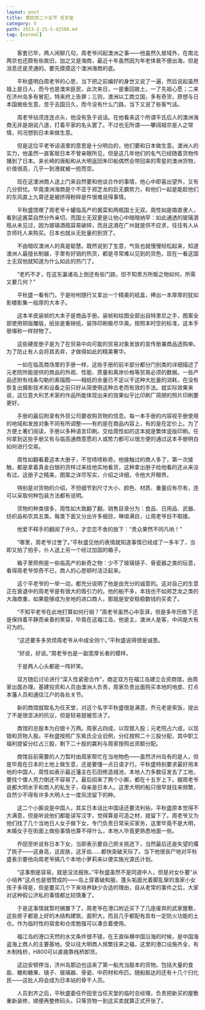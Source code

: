 ```yaml
---
layout: post
title: 第四百二十五节 任天堂
category: 5
path: 2013-2-25-5-42500.md
tag: [normal]
---
```


　　客套已毕，两人闲聊几句，周老爷问起澳洲之事——他虽然久居域外，在南北两京也还颇有些故旧，加之又是海商，最近十年虽然因为年老体衰不便出海，但是消息还是灵通的。要先摸摸这个澳洲海商的底。

　　平秋盛明白周老爷的心思，当下把之前编好的身世又说了一遍，然后说起虽然祖上是日人，而今也是澳宋臣民，此次来日，一是重回故土，一了先祖心愿；二来在济州岛多有冒犯，特来府上告罪；三则，澳洲以工商立国，多有奇货，原想与日本国做些生意，苦于去国日久，而今没有什么门路，当下又说了些客气话。

　　周老爷拈须连连点头，他没有急于说话。在他看来这个所谓平氏后人的澳洲海商无非是胡说八道，打着平家的名头罢了。不过也无所谓——攀阔祖宗是人之常情，何况想到日本来做生意。

　　但是这位平老爷话语里的意思是十分明白的，他们要和日本做生意。澳洲人的实力，他虽然一直客居日本不曾亲眼所见，但是这几年他们的名气已经随着货物传播到了日本。来长崎的唐船和从大明返回朱印船偶然会带回来的零星的澳洲货物，价值很高，几乎一到港就被一抢而空。

　　现在这澳洲商人送上门来自然要和他谈合作的事情，他心中即喜出望外，又有几分担忧。毕竟澳洲海商是个不亚于郑芝龙的巨无霸势力，和他们一起是能趁他们的东风直上九霄还是被挤得粉碎是件很难说得事情。

　　平秋盛馈赠了周老爷十罐临高产的酱菜和两瓶国士无双。周性如是南直隶人，看到这酱菜自然分外亲切，而国士无双更是让他心中暗暗纳罕：如此通透的玻璃酒瓶从未见过，因为玻璃酒瓶容易破碎，而且这酒在广州就是供不应求，往往有人从京师托人来购买。日本也就从无批量的到货了。

　　不由暗叹澳洲人的真是聪慧。既然说到了生意，气氛也就慢慢轻松起来，知道澳洲人最擅长制器，手里有好销的热货，都是寻常难以见到的货色，现在一看这国士无双他就知道为什么如此的热门了。

　　“老朽不才，在这东瀛诸岛上倒还有些门路，但不知贵方所贩之物如何，所需又要几何？”

　　平秋盛一看有门，于是吩咐随行又拿出一个精美的纸盒，捧出一本厚厚的犹如影楼影集一般厚的大本子。

　　这本羊皮装帧的大本子是商品手册。装帧和绘图全部出自特里尼之手，图案全部使用铜版雕版，纸张是重磅纸，装饰印刷极尽华美。按照本时空的标准，这本手册堪称一样财物了。

　　这些硬皮册子是为了在贸易中向可能的贸易对象发放的宣传册兼商品选购单。为了防止有人会将其丢弃，才做得如此的精美奢华。

　　一如在临高商场里的手册一样，这些手册的前半部分都分门别类的详细描述了元老院所能提供的商品的外观、性能、质量和离岸价格等贸易必须的数据。一些产品还附有线条勾勒的素描图——相纸的余量已不足以干这种大批量的消耗，在没有恢复出摄影技术和设备之前只好从简使用这种古老而有效的手法。就实际效果来说，这位意大利艺术家的作品所能体现出来的效果似乎比印刷厂简陋的照片印刷要更好。

　　手册的最后附录有外贸公司要收购货物的信息。每一本手册的内容视手册使用的地域和发放对象不同有所调整——有的是在商品内容上，有的是在定价上。为了方便土著们阅读，手册以多种语言印刷。交给周性如的这本就是繁体竖版印刷。任何拿到这些手册又有与临高通商意愿的人或势力都可以很方便的通过这本手册明白如何进行交易。

　　周性如翻看着这本大册子，不觉啧啧称奇。他接触过的商人多了，第一次接触，都是拿着真金白银的货样过来给他实地看货，这种拿出册子给他看的还从来没有过。这册子之精美，图案之详尽写实，介绍之详细，令他大开眼界。

　　特别是对货物的介绍，不但细节到尺寸大小、颜色、材质、重量应有尽有，连可以采取何种包装方法都有说明。

　　货物的种类很多，周性如大致翻了翻，销售目录分为：食品、日用品、武器、纺织品和农具五类。每类下面又分出许多细目，琳琅满目，让周老爷目不暇接。

　　他爱不释手的翻阅了许久，才恋恋不舍的放下：“贵众果然不同凡响！”

　　“哪里，周老爷过誉了。”平秋盛见他的表情就知道事情已经成了一多半了，当即又拍了拍手，仆人送上另一个经过加固的箱子。

　　箱子里照例是一些临高产的新奇之物：少不了玻璃镜子、骨瓷器之类的玩意，看得周老爷惊奇不已，商人的心思顿时活泛起来。

　　这个平老爷的一举一动，都充分说明了他是由充分的诚意的。这对自己的生意正在衰退中的周老爷是有很大的吸引力的。他的船不多，本钱也不如郑芝龙之类的大海商重，如果能够成为坐地的进口商人，那就是安安稳稳数钱的买卖了。

　　“不知平老爷在此地打算如何行销？”周老爷虽然心中澎湃，但是多年历练下还是保持着平静而亲善的笑容，毕竟在这福江岛，他是主，澳洲人是客，中间是大有可为的。

　　“这还要多多劳烦周老爷从中成全则个。”平秋盛说得很是诚恳。

　　“好说，好说。”周老爷也是一副宽厚长者的模样。

　　于是两人心头都是一阵奸笑。

　　双方随后讨论进行“深入性紧密合作”，商定双方在福江岛建立合资商馆，由周家出面办理。基建投资和人员由澳洲人负责，周家负责出面购买本地的地皮、打点本藩人员和通往江户的各处关节。

　　新的商馆就取名为任天堂，对这个名字平秋盛很是满意，乔元老是索饭，提出了不是很坚决的抗议，但是轻易就被否决了。

　　商馆的总股本为白银十万两。周家占四成，以现银入股；元老院占六成，以现银和货物入股。平秋盛按照广东紫氏企业旧例，分红按照二十三股分配，其中职工福利提留分红占三股，剩下二十股的赢利与周家按照出资额分配。

　　商馆目前需要的人力暂时由周家帮忙在当地物色——虽然济州岛有的是人，但是毕竟在日本的土地上做生意，还是要懂一点日语才行。平秋盛特别要求最好用本地的中国人，周性如表示最近藩主在石田修造城池，本地人力多数征发去了工地，要找个倭人劳力倒还不容易了。最后招来了两个小厮，都在十五岁上下。据周老爷说都大明水手和商人的私生子，母亲是日本人。这里大明的船只很早就往来频繁，自然少不得有许多大明人士一度风流留下的种。

　　这二个小厮说是中国人，其实日本话比中国话还要流利些。平秋盛原本觉得不大满意，但是听说他们都能读写汉字，觉得算是可造之材，就留下了。周老爷又为他们找了几个当地日人女子做下女，专门负责日常采买家务，这里毕竟不是大明，未婚女子在街面上做些事情也算不得什么，本地人毕竟更熟悉地面一些。

　　乔田至听说有日本下女，当即表示要自己把关挑选下，当然最后还是失望的撂了挑子——这身高，这皮肤，这牙齿……都快突破天际了。当下他很丧尸地对平秋盛表示要他向周老爷搞几个本地小萝莉来以便实施光源氏计划。

　　“这事倒是容易，就是没法报账。”平秋盛虽然不是同道中人，但是对女仆要“从小培养”这点也是很赞成的——岛上穿着破和服，蓬头垢面光着脚乱窜的渔家小女孩子多得是，但是要买几个下来培养缺少合适的理由，自从老常的事件之后，大家对这种假公济私的事情都比较慎重了。

　　于是这事情就暂时搁置下了。周老爷在港口附近买下了几座废弃的武家屋敷，这些房子都是上好的木结构建筑，面积大，而且几乎都配有具有一定防火功能的土仓。作为临时性的宿舍和仓库勉强可以凑合着使用。

　　福江岛的港口天然的水文条件很不错，在王直纵横中国沿海的时候，是中国海盗海上商人的主要基地。受以往大明商人频繁往来之福，这里的港口设施齐全，有木制栈桥，H800可以直接靠栈桥卸货。

　　这边安顿停当，济州岛那边也运来了第一船充当股本的货物。包括大量的食盐、糖和糖果、镜子、玻璃器、骨瓷、中药材和布匹。随船抵达的还有十几个归化民——这批人将会成为日本站的骨干人员。

　　人员到齐之后，平秋盛委任乔田至当任天堂的临时总经理，负责把新买的屋敷重新装修，顺便再整修码头。只等货物一到这买卖就算正式开张了。
